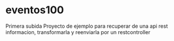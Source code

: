 # eventos100
Primera subida
Proyecto de ejemplo para recuperar de una api rest informacion, transformarla y reenviarla por un restcontroller
